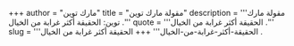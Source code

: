 +++
author = "مارك توين"
title = "مقولة مارك توين"
description = '''مقولة مارك توين: الحقيقة أكثر غرابة من الخيال .'''
quote = '''الحقيقة أكثر غرابة من الخيال .'''
slug = '''الحقيقة-أكثر-غرابة-من-الخيال'''
+++
الحقيقة أكثر غرابة من الخيال .
